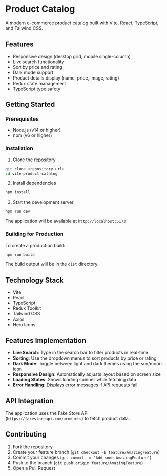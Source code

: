 # Product Catalog

A modern e-commerce product catalog built with Vite, React, TypeScript, and Tailwind CSS.

## Features

- Responsive design (desktop grid, mobile single-column)
- Live search functionality
- Sort by price and rating
- Dark mode support
- Product details display (name, price, image, rating)
- Redux state management
- TypeScript type safety

## Getting Started

### Prerequisites

- Node.js (v14 or higher)
- npm (v6 or higher)

### Installation

1. Clone the repository
```bash
git clone <repository-url>
cd vite-product-catalog
```

2. Install dependencies
```bash
npm install
```

3. Start the development server
```bash
npm run dev
```

The application will be available at `http://localhost:5173`

### Building for Production

To create a production build:

```bash
npm run build
```

The build output will be in the `dist` directory.

## Technology Stack

- Vite
- React
- TypeScript
- Redux Toolkit
- Tailwind CSS
- Axios
- Hero Icons

## Features Implementation

- **Live Search**: Type in the search bar to filter products in real-time
- **Sorting**: Use the dropdown menus to sort products by price or rating
- **Dark Mode**: Toggle between light and dark themes using the sun/moon icon
- **Responsive Design**: Automatically adjusts layout based on screen size
- **Loading States**: Shows loading spinner while fetching data
- **Error Handling**: Displays error messages if API requests fail

## API Integration

The application uses the Fake Store API (`https://fakestoreapi.com/products`) to fetch product data.

## Contributing

1. Fork the repository
2. Create your feature branch (`git checkout -b feature/AmazingFeature`)
3. Commit your changes (`git commit -m 'Add some AmazingFeature'`)
4. Push to the branch (`git push origin feature/AmazingFeature`)
5. Open a Pull Request
